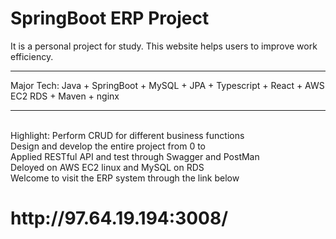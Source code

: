 # SpringBoot ERP Project 
It is a personal project for study. This website helps users to improve work efficiency.
<hr>
Major Tech: 
Java + SpringBoot + MySQL + JPA + Typescript + React + AWS EC2 RDS + Maven + nginx
<hr>
<br>
Highlight:
Perform CRUD for different business functions<br>
Design and develop the entire project from 0 to <br>
Applied RESTful API and test through Swagger and PostMan<br>
Deloyed on AWS EC2 linux and MySQL on RDS<br>
Welcome to visit the ERP system through the link below <br>
<h1>http://97.64.19.194:3008/</h1>
